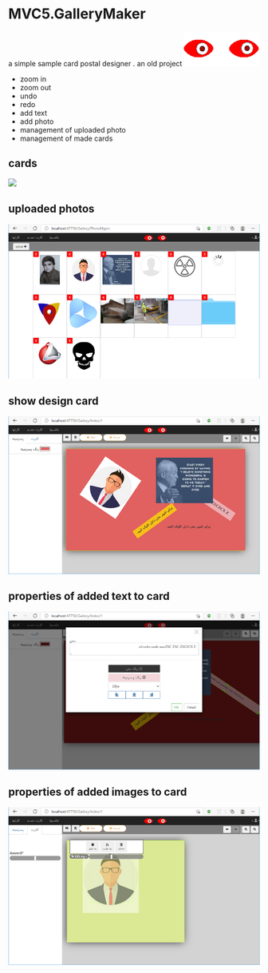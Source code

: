 # MVC5.GalleryMaker

a simple sample card postal designer . an old project 
![](https://github.com/vahidarya14/MVC5.GalleryMaker/blob/master/GalleryMaker/wwwroot/images/logo.png)
* zoom in
* zoom out
* undo
* redo
* add text
* add photo
* management of uploaded photo
* management of made cards


## cards
![](/wwwroot/images/readme/cards.png)

## uploaded photos 
![](https://github.com/vahidarya14/MVC5.GalleryMaker/blob/master/GalleryMaker/wwwroot/images/readme/photoMgmr.png)

## show design card
![](https://github.com/vahidarya14/MVC5.GalleryMaker/blob/master/GalleryMaker/wwwroot/images/readme/cardView.png)

## properties of added text to card
![](https://github.com/vahidarya14/MVC5.GalleryMaker/blob/master/GalleryMaker/wwwroot/images/readme/text_properties.png)

## properties of added images to card
![](https://github.com/vahidarya14/MVC5.GalleryMaker/blob/master/GalleryMaker/wwwroot/images/readme/photo_control.png)
